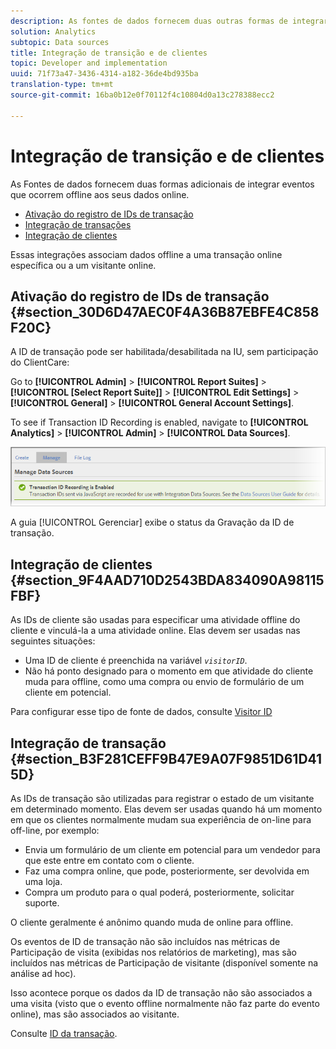 ```yaml
---
description: As fontes de dados fornecem duas outras formas de integrar os eventos que ocorrem offline a seus dados online.
solution: Analytics
subtopic: Data sources
title: Integração de transição e de clientes
topic: Developer and implementation
uuid: 71f73a47-3436-4314-a182-36de4bd935ba
translation-type: tm+mt
source-git-commit: 16ba0b12e0f70112f4c10804d0a13c278388ecc2

---
```



# Integração de transição e de clientes

As Fontes de dados fornecem duas formas adicionais de integrar eventos que ocorrem offline aos seus dados online.

* [Ativação do registro de IDs de transação](/help/import/c-data-sources/datasrc-integrating-offline-data.md#section_30D6D47AEC0F4A36B87EBFE4C858F20C)
* [Integração de transações](/help/import/c-data-sources/datasrc-integrating-offline-data.md#section_B3F281CEFF9B47E9A07F9851D61D415D)
* [Integração de clientes](/help/import/c-data-sources/datasrc-integrating-offline-data.md#section_9F4AAD710D2543BDA834090A98115FBF)

Essas integrações associam dados offline a uma transação online específica ou a um visitante online.

## Ativação do registro de IDs de transação {#section_30D6D47AEC0F4A36B87EBFE4C858F20C}

A ID de transação pode ser habilitada/desabilitada na IU, sem participação do ClientCare:

Go to **[!UICONTROL Admin]** &gt; **[!UICONTROL Report Suites]** &gt; **[!UICONTROL [Select Report Suite]]** &gt; **[!UICONTROL Edit Settings]** &gt; **[!UICONTROL General]** &gt; **[!UICONTROL General Account Settings]**.

<!-- 

<p>When contacting Customer Care, be prepared to provide the following information: </p> 
<ul id="ul_C425C7A074484650AFCCF0425E8E3F47"> 
 <li id="li_7640C0C4DF0C49749A3C37E5461DC22F">Report Suite ID of the data source for which you need transaction ID recording enabled. <p>In Data Sources, the report suite ID is the first part of the login appended by a random number that identifies the specific data source that was set up. For example, <code> RSID-drmossdev5 Login-drmossdev5_0001343430</code>. </p> </li> 
 <li id="li_4FB0E3EC7BE94A2DBEE9063365A71C9C">The Transaction ID expiration window (described in <a href="/help/import/c-data-sources/datasrc-tid-visitor-profile.md"  > Transaction ID and Visitor Profiles</a>). By default this is 90 days, but it can be extended to up to 2 years. </li> 
</ul>

 -->

To see if Transaction ID Recording is enabled, navigate to **[!UICONTROL Analytics]** &gt; **[!UICONTROL Admin]** &gt; **[!UICONTROL Data Sources]**.

![](assets/transaction-ID-recording-active.png)

A guia [!UICONTROL Gerenciar] exibe o status da Gravação da ID de transação.

## Integração de clientes {#section_9F4AAD710D2543BDA834090A98115FBF}

As IDs de cliente são usadas para especificar uma atividade offline do cliente e vinculá-la a uma atividade online. Elas devem ser usadas nas seguintes situações:

* Uma ID de cliente é preenchida na variável *`visitorID`*. 
* Não há ponto designado para o momento em que atividade do cliente muda para offline, como uma compra ou envio de formulário de um cliente em potencial.

Para configurar esse tipo de fonte de dados, consulte [Visitor ID](/help/import/c-data-sources/c-datasrc-types/datasrc-visitorid.md)

## Integração de transação {#section_B3F281CEFF9B47E9A07F9851D61D415D}

As IDs de transação são utilizadas para registrar o estado de um visitante em determinado momento. Elas devem ser usadas quando há um momento em que os clientes normalmente mudam sua experiência de on-line para off-line, por exemplo:

* Envia um formulário de um cliente em potencial para um vendedor para que este entre em contato com o cliente.
* Faz uma compra online, que pode, posteriormente, ser devolvida em uma loja.
* Compra um produto para o qual poderá, posteriormente, solicitar suporte.

O cliente geralmente é anônimo quando muda de online para offline.

Os eventos de ID de transação não são incluídos nas métricas de Participação de visita (exibidas nos relatórios de marketing), mas são incluídos nas métricas de Participação de visitante (disponível somente na análise ad hoc).

Isso acontece porque os dados da ID de transação não são associados a uma visita (visto que o evento offline normalmente não faz parte do evento online), mas são associados ao visitante.

Consulte [ID da transação](/help/import/c-data-sources/c-datasrc-types/datasrc-transactionid.md).
